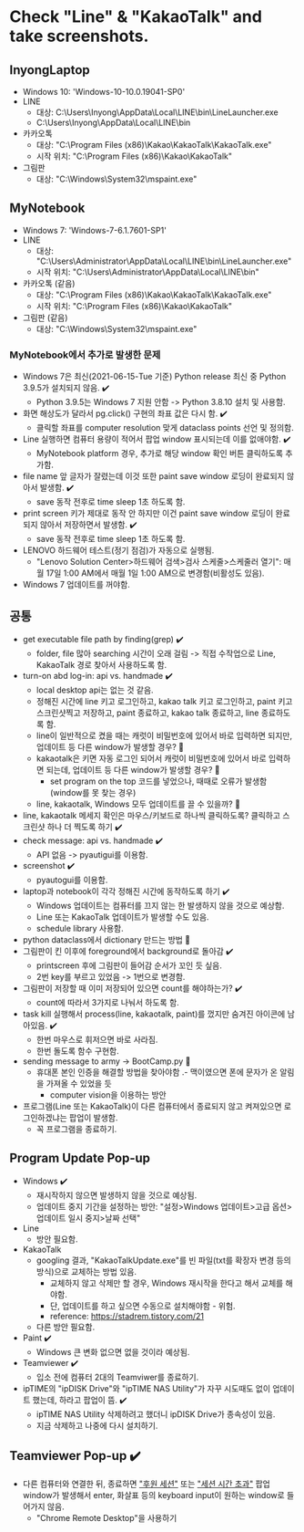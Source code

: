 # Check "Line" & "KakaoTalk" and take screenshots.

## InyongLaptop
- Windows 10: 'Windows-10-10.0.19041-SP0'
- LINE
  - 대상: C:\\Users\\Inyong\\AppData\\Local\\LINE\\bin\\LineLauncher.exe
  - C:\\Users\\Inyong\\AppData\\Local\\LINE\\bin
- 카카오톡
  - 대상: "C:\\Program Files (x86)\\Kakao\\KakaoTalk\\KakaoTalk.exe"
  - 시작 위치: "C:\\Program Files (x86)\\Kakao\\KakaoTalk"
- 그림판
  - 대상: "C:\\Windows\\System32\\mspaint.exe"
  
## MyNotebook
- Windows 7: 'Windows-7-6.1.7601-SP1'
- LINE
  - 대상: "C:\\Users\\Administrator\\AppData\\Local\\LINE\\bin\\LineLauncher.exe"
  - 시작 위치: "C:\\Users\\Administrator\\AppData\\Local\\LINE\\bin"
- 카카오톡 (같음)
  - 대상: "C:\\Program Files (x86)\\Kakao\\KakaoTalk\\KakaoTalk.exe"
  - 시작 위치: "C:\\Program Files (x86)\\Kakao\\KakaoTalk"
- 그림판 (같음)
  - 대상: "C:\\Windows\\System32\\mspaint.exe"

### MyNotebook에서 추가로 발생한 문제
- Windows 7은 최신(2021-06-15-Tue 기준) Python release 최신 중 Python 3.9.5가 설치되지 않음. :heavy_check_mark:
  - Python 3.9.5는 Windows 7 지원 안함 -> Python 3.8.10 설치 및 사용함.
- 화면 해상도가 달라서 pg.click() 구현의 좌표 값은 다시 함. :heavy_check_mark:
  - 클릭할 좌표를 computer resolution 맞게 dataclass points 선언 및 정의함.
- Line 실행하면 컴퓨터 용량이 적어서 팝업 window 표시되는데 이를 없애야함. :heavy_check_mark:
  - MyNotebook platform 경우, 추가로 해당 window 확인 버튼 클릭하도록 추가함.
- file name 앞 글자가 잘렸는데 이것 또한 paint save window 로딩이 완료되지 않아서 발생함. :heavy_check_mark:
  - save 동작 전후로 time sleep 1초 하도록 함.
- print screen 키가 제대로 동작 안 하지만 이건 paint save window 로딩이 완료되지 않아서 저장하면서 발생함. :heavy_check_mark:
  - save 동작 전후로 time sleep 1초 하도록 함.
- LENOVO 하드웨어 테스트(정기 점검)가 자동으로 실행됨.
  - "Lenovo Solution Center>하드웨어 검색>검사 스케줄>스케줄러 열기": 매월 17일 1:00 AM에서 매월 1일 1:00 AM으로 변경함(비활성도 있음).
- Windows 7 업데이트를 꺼야함.

## 공통
- get executable file path by finding(grep) :heavy_check_mark:
  - folder, file 많아 searching 시간이 오래 걸림 -> 직접 수작업으로 Line, KakaoTalk 경로 찾아서 사용하도록 함.
- turn-on abd log-in: api vs. handmade :heavy_check_mark:
  - local desktop api는 없는 것 같음.
  - 정해진 시간에 line 키고 로그인하고, kakao talk 키고 로그인하고, paint 키고 스크린샷찍고 저장하고, paint 종료하고, kakao talk 종료하고, line 종료하도록 함.
  - line이 일반적으로 켰을 때는 캐럿이 비밀번호에 있어서 바로 입력하면 되지만, 업데이트 등 다른 window가 발생할 경우? :construction:
  - kakaotalk은 키면 자동 로그인 되어서 캐럿이 비밀번호에 있어서 바로 입력하면 되는데, 업데이트 등 다른 window가 발생할 경우? :construction:
    - set program on the top 코드를 넣었으나, 때때로 오류가 발생함 (window를 못 찾는 경우)
  - line, kakaotalk, Windows 모두 업데이트를 끌 수 있을까? :construction:
- line, kakaotalk 메세지 확인은 마우스/키보드로 하나씩 클릭하도록? 클릭하고 스크린샷 하나 더 찍도록 하기 :heavy_check_mark:
- check message: api vs. handmade :heavy_check_mark:
  - API 없음 -> pyautigui를 이용함.
- screenshot :heavy_check_mark:
  - pyautogui를 이용함.
- laptop과 notebook이 각각 정해진 시간에 동작하도록 하기 :heavy_check_mark:
  - Windows 업데이트는 컴퓨터를 끄지 않는 한 발생하지 않을 것으로 예상함.
  - Line 또는 KakaoTalk 업데이트가 발생할 수도 있음.
  - schedule library 사용함.
- python dataclass에서 dictionary 만드는 방법 :construction:
- 그림판이 킨 이후에 foreground에서 background로 돌아감 :heavy_check_mark:
  - printscreen 후에 그림판이 들어감 순서가 꼬인 듯 싶음.
  - 2번 key를 부르고 있었음 -> 1번으로 변경함.
- 그림판이 저장할 때 이미 저장되어 있으면 count를 해야하는가? :heavy_check_mark:
  - count에 따라서 3가지로 나눠서 하도록 함.
- task kill 실행해서 process(line, kakaotalk, paint)를 껐지만 숨겨진 아이콘에 남아있음. :heavy_check_mark:
  - 한번 마우스로 휘저으면 바로 사라짐.
  - 한번 돌도록 함수 구현함.
- sending message to army -> BootCamp.py :construction:
  - 휴대폰 본인 인증을 해결할 방법을 찾아야함
    .- 맥이였으면 폰에 문자가 온 알림을 가져올 수 있었을 듯
    - computer vision을 이용하는 방안
- 프로그램(Line 또는 KakaoTalk)이 다른 컴퓨터에서 종료되지 않고 켜져있으면 로그인하겠냐는 팝업이 발생함.
  - 꼭 프로그램을 종료하기.

## Program Update Pop-up
- Windows :heavy_check_mark:
  - 재시작하지 않으면 발생하지 않을 것으로 예상됨.
  - 업데이트 중지 기간을 설정하는 방안: "설정>Windows 업데이트>고급 옵션>업데이트 일시 중지>날짜 선택"
- Line
  - 방안 필요함.
- KakaoTalk
  - googling 결과, "KakaoTalkUpdate.exe"를 빈 파일(txt를 확장자 변경 등의 방식)으로 교체하는 방법 있음.
    - 교체하지 않고 삭제만 할 경우, Windows 재시작을 한다고 해서 교체를 해야함.
    - 단, 업데이트를 하고 싶으면 수동으로 설치해야함 - 위험.
    - reference: https://stadrem.tistory.com/21
  - 다른 방안 필요함.
- Paint :heavy_check_mark:
  - Windows 큰 변화 없으면 없을 것이라 예상됨.
- Teamviewer :heavy_check_mark:
  - 입소 전에 컴퓨터 2대의 Teamviwer를 종료하기.
- ipTIME의 "ipDISK Drive"와 "ipTIME NAS Utility"가 자꾸 시도때도 없이 업데이트 했는데, 하라고 팝업이 뜸. :heavy_check_mark:
  - ipTIME NAS Utility 삭제하려고 했더니 ipDISK Drive가 종속성이 있음.
  - 지금 삭제하고 나중에 다시 설치하기.

## Teamviewer Pop-up :heavy_check_mark:
- 다른 컴퓨터와 연결한 뒤, 종료하면 ["후원 세션"](Teamviewer_Donation_Session.JPG) 또는 ["세션 시간 초과"](Teamviewer_Session_Timeout.JPG) 팝업 window가 발생해서 enter, 화살표 등의 keyboard input이 원하는 window로 들어가지 않음.
  - "Chrome Remote Desktop"을 사용하기
